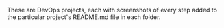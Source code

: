 These are DevOps projects, each with screenshots of every step added to the particular project's README.md file in each folder.
